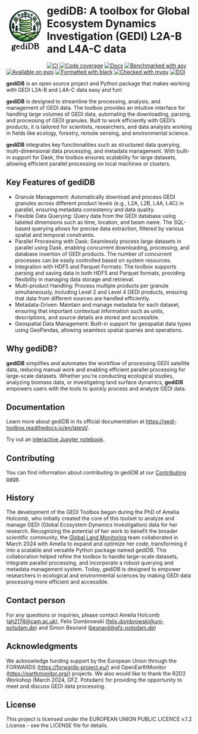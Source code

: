 <p align="center">
<a href="https://git.gfz-potsdam.de/global-land-monitoring/gedi-toolbox.git">
    <img src="docs/_static/logos/gediDB_logo.svg" alt="Master" height="120px" hspace="0px" vspace="30px" align="left">
  </a>
</p>

# gediDB: A toolbox for Global Ecosystem Dynamics Investigation (GEDI) L2A-B and L4A-C data

[![CI](https://github.com/pydata/xarray/workflows/CI/badge.svg?branch=main)]()
[![Code coverage](https://codecov.io/gh/pydata/xarray/branch/main/graph/badge.svg?flag=unittests)]()
[![Docs](https://readthedocs.org/projects/xray/badge/?version=latest)](https://docs.xarray.dev/)
[![Benchmarked with asv](https://img.shields.io/badge/benchmarked%20by-asv-green.svg?style=flat)]()
[![Available on pypi](https://img.shields.io/pypi/v/xarray.svg)]()
[![Formatted with black](https://img.shields.io/badge/code%20style-black-000000.svg)](https://github.com/python/black)
[![Checked with mypy](http://www.mypy-lang.org/static/mypy_badge.svg)](http://mypy-lang.org/)
[![DOI](https://zenodo.org/badge/DOI/10.5281/zenodo.11183201.svg)](https://doi.org/10.5281/zenodo.11183201)

**gediDB** is an open source project and Python
package that makes working with GEDI L2A-B and L4A-C data easy and fun!

**gediDB** is designed to streamline the processing, analysis, and management of GEDI data. The toolbox provides an intuitive interface for handling large volumes of GEDI data, automating the downloading, parsing, and processing of GEDI granules. Built to work efficiently with GEDI’s products, it is tailored for scientists, researchers, and data analysts working in fields like ecology, forestry, remote sensing, and environmental science.

**gediDB** integrates key functionalities such as structured data querying, multi-dimensional data processing, and metadata management. With built-in support for Dask, the toolbox ensures scalability for large datasets, allowing efficient parallel processing on local machines or clusters.

## Key Features of gediDB

- Granule Management: Automatically download and process GEDI granules across different product levels (e.g., L2A, L2B, L4A, L4C) in parallel, ensuring metadata consistency and data quality.
- Flexible Data Querying: Query data from the GEDI database using labeled dimensions such as time, location, and beam name. The SQL-based querying allows for precise data extraction, filtered by various spatial and temporal constraints.
- Parallel Processing with Dask: Seamlessly process large datasets in parallel using Dask, enabling concurrent downloading, processing, and database insertion of GEDI products. The number of concurrent processes can be easily controlled based on system resources.
- Integration with HDF5 and Parquet Formats: The toolbox supports parsing and saving data in both HDF5 and Parquet formats, providing flexibility in managing data storage and retrieval.
- Multi-product Handling: Process multiple products per granule simultaneously, including Level 2 and Level 4 GEDI products, ensuring that data from different sources are handled efficiently.
- Metadata-Driven: Maintain and manage metadata for each dataset, ensuring that important contextual information such as units, descriptions, and source details are stored and accessible.
- Geospatial Data Management: Built-in support for geospatial data types using GeoPandas, allowing seamless spatial queries and operations.

## Why gediDB?
**gediDB** simplifies and automates the workflow of processing GEDI satellite data, reducing manual work and enabling efficient parallel processing for large-scale datasets. Whether you're conducting ecological studies, analyzing biomass data, or investigating land surface dynamics, **gediDB** empowers users with the tools to quickly process and analyze GEDI data.

## Documentation

Learn more about gediDB in its official documentation at
<https://gedi-toolbox.readthedocs.io/en/latest/>.

Try out an [interactive Jupyter
notebook]().

## Contributing

You can find information about contributing to gediDB at our
[Contributing
page](https://docs.gediDB.dev/en/stable/contributing.html).

## History

The development of the GEDI Toolbox began during the PhD of Amelia Holcomb, who initially created the core of this toolset to analyze and manage GEDI (Global Ecosystem Dynamics Investigation) data for her research. Recognizing the potential of her work to benefit the broader scientific community, the [Global Land Monitoring](https://www.gfz-potsdam.de/en/section/remote-sensing-and-geoinformatics/topics/global-land-monitoring) team collaborated in March 2024 with Amelia to expand and optimize her code, transforming it into a scalable and versatile Python package named gediDB. This collaboration helped refine the toolbox to handle large-scale datasets, integrate parallel processing, and incorporate a robust querying and metadata management system. Today, gediDB is designed to empower researchers in ecological and environmental sciences by making GEDI data processing more efficient and accessible.

## Contact person
For any questions or inquiries, please contact Amelia Holcomb (ah2174@cam.ac.uk), Felix Dombrowski (felix.dombrowski@uni-potsdam.de) and Simon Besnard (besnard@gfz-potsdam.de) 

## Acknowledgments
We acknowledge funding support by the European Union through the FORWARDS (https://forwards-project.eu/) and OpenEarthMonitor (https://earthmonitor.org/) projects. We also would like to thank the R2D2 Workshop (March 2024, GFZ. Potsdam) for providing the opportunity to meet and discuss GEDI data processing.

## License
This project is licensed under the EUROPEAN UNION PUBLIC LICENCE v.1.2 License - see the LICENSE file for details.